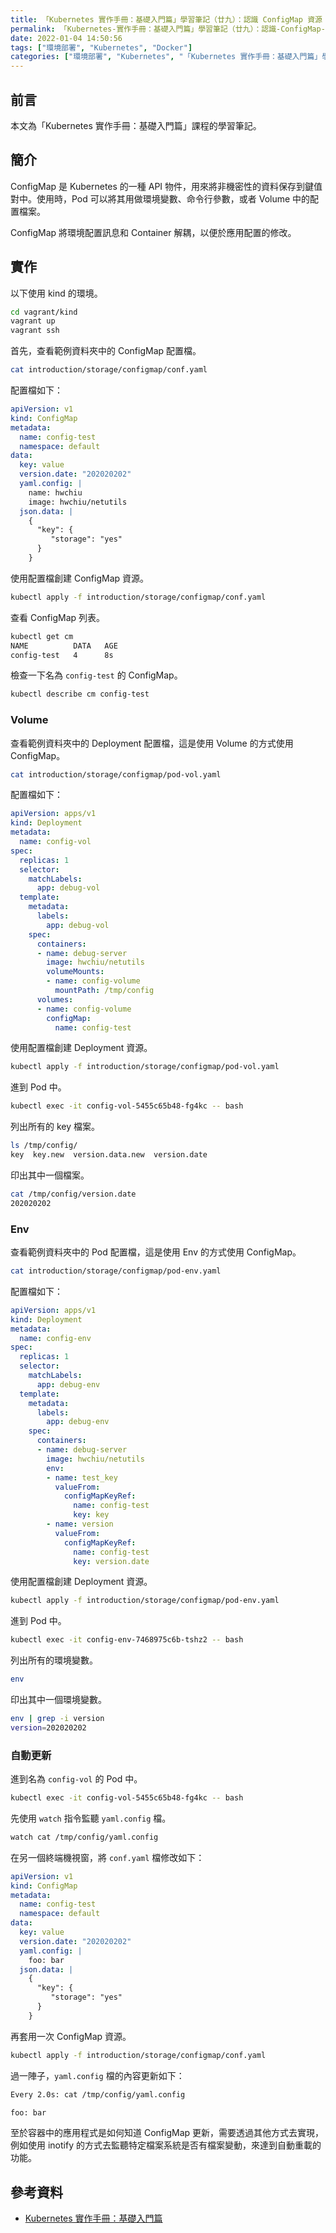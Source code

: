 ```yaml
---
title: 「Kubernetes 實作手冊：基礎入門篇」學習筆記（廿九）：認識 ConfigMap 資源
permalink: 「Kubernetes-實作手冊：基礎入門篇」學習筆記（廿九）：認識-ConfigMap-資源
date: 2022-01-04 14:50:56
tags: ["環境部署", "Kubernetes", "Docker"]
categories: ["環境部署", "Kubernetes", "「Kubernetes 實作手冊：基礎入門篇」學習筆記"]
---
```


## 前言

本文為「Kubernetes 實作手冊：基礎入門篇」課程的學習筆記。

## 簡介

ConfigMap 是 Kubernetes 的一種 API 物件，用來將非機密性的資料保存到鍵值對中。使用時，Pod 可以將其用做環境變數、命令行參數，或者 Volume 中的配置檔案。

ConfigMap 將環境配置訊息和 Container 解耦，以便於應用配置的修改。

## 實作

以下使用 kind 的環境。

```BASH
cd vagrant/kind
vagrant up
vagrant ssh
```

首先，查看範例資料夾中的 ConfigMap 配置檔。

```BASH
cat introduction/storage/configmap/conf.yaml
```

配置檔如下：

```YAML
apiVersion: v1
kind: ConfigMap
metadata:
  name: config-test
  namespace: default
data:
  key: value
  version.date: "202020202"
  yaml.config: |
    name: hwchiu
    image: hwchiu/netutils
  json.data: |
    {
      "key": {
         "storage": "yes"
      }
    }
```

使用配置檔創建 ConfigMap 資源。

```BASH
kubectl apply -f introduction/storage/configmap/conf.yaml
```

查看 ConfigMap 列表。

```BASH
kubectl get cm
NAME          DATA   AGE
config-test   4      8s
```

檢查一下名為 `config-test` 的 ConfigMap。

```BASH
kubectl describe cm config-test
```

### Volume

查看範例資料夾中的 Deployment 配置檔，這是使用 Volume 的方式使用 ConfigMap。

```BASH
cat introduction/storage/configmap/pod-vol.yaml
```

配置檔如下：

```YAML
apiVersion: apps/v1
kind: Deployment
metadata:
  name: config-vol
spec:
  replicas: 1
  selector:
    matchLabels:
      app: debug-vol
  template:
    metadata:
      labels:
        app: debug-vol
    spec:
      containers:
      - name: debug-server
        image: hwchiu/netutils
        volumeMounts:
        - name: config-volume
          mountPath: /tmp/config
      volumes:
      - name: config-volume
        configMap:
          name: config-test
```

使用配置檔創建 Deployment 資源。

```BASH
kubectl apply -f introduction/storage/configmap/pod-vol.yaml
```

進到 Pod 中。

```BASH
kubectl exec -it config-vol-5455c65b48-fg4kc -- bash
```

列出所有的 key 檔案。

```BASH
ls /tmp/config/
key  key.new  version.data.new  version.date
```

印出其中一個檔案。

```BASH
cat /tmp/config/version.date
202020202
```

### Env

查看範例資料夾中的 Pod 配置檔，這是使用 Env 的方式使用 ConfigMap。

```BASH
cat introduction/storage/configmap/pod-env.yaml
```

配置檔如下：

```YAML
apiVersion: apps/v1
kind: Deployment
metadata:
  name: config-env
spec:
  replicas: 1
  selector:
    matchLabels:
      app: debug-env
  template:
    metadata:
      labels:
        app: debug-env
    spec:
      containers:
      - name: debug-server
        image: hwchiu/netutils
        env:
        - name: test_key
          valueFrom:
            configMapKeyRef:
              name: config-test
              key: key
        - name: version
          valueFrom:
            configMapKeyRef:
              name: config-test
              key: version.date
```

使用配置檔創建 Deployment 資源。

```BASH
kubectl apply -f introduction/storage/configmap/pod-env.yaml
```

進到 Pod 中。

```BASH
kubectl exec -it config-env-7468975c6b-tshz2 -- bash
```

列出所有的環境變數。

```BASH
env
```

印出其中一個環境變數。

```BASH
env | grep -i version
version=202020202
```

### 自動更新

進到名為 `config-vol` 的 Pod 中。

```BASH
kubectl exec -it config-vol-5455c65b48-fg4kc -- bash
```

先使用 `watch` 指令監聽 `yaml.config` 檔。

```BASH
watch cat /tmp/config/yaml.config
```

在另一個終端機視窗，將 `conf.yaml` 檔修改如下：

```YAML
apiVersion: v1
kind: ConfigMap
metadata:
  name: config-test
  namespace: default
data:
  key: value
  version.date: "202020202"
  yaml.config: |
    foo: bar
  json.data: |
    {
      "key": {
         "storage": "yes"
      }
    }
```

再套用一次 ConfigMap 資源。

```BASH
kubectl apply -f introduction/storage/configmap/conf.yaml
```

過一陣子，`yaml.config` 檔的內容更新如下：

```BASH
Every 2.0s: cat /tmp/config/yaml.config                                                                                Tue Jan  4 08:01:22 2022

foo: bar
```

至於容器中的應用程式是如何知道 ConfigMap 更新，需要透過其他方式去實現，例如使用 inotify 的方式去監聽特定檔案系統是否有檔案變動，來達到自動重載的功能。

## 參考資料

- [Kubernetes 實作手冊：基礎入門篇](https://hiskio.com/courses/349/about)
